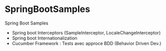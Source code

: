 # SpringBootSamples
Spring Boot Samples

* Spring boot Interceptors (SampleInterceptor, LocaleChangeInterceptor)
* Spring boot Internationalization
* Cucumber Framework : Tests avec approce BDD (Behavior Driven Dev.)
